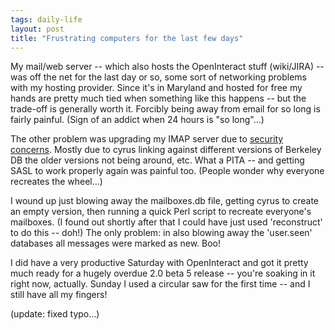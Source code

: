 ```yaml
---
tags: daily-life
layout: post
title: "Frustrating computers for the last few days"
---
```




My mail/web server -- which also hosts the OpenInteract stuff (wiki/JIRA) -- was off the net for the last day or so, some sort of networking problems with my hosting provider. Since it's in Maryland and hosted for free my hands are pretty much tied when something like this happens -- but the trade-off is generally worth it. Forcibly being away from email for so long is fairly painful. (Sign of an addict when 24 hours is "so long"...)

<p>The other problem was upgrading my IMAP server due to <a href="http://www.gentoo.org/security/en/glsa/glsa-200411-34.xml">security concerns</a>. Mostly due to cyrus linking against different versions of Berkeley DB the older versions not being around, etc. What a PITA -- and getting SASL to work properly again was painful too. (People wonder why everyone recreates the wheel...)</p>

<p>I wound up just blowing away the mailboxes.db file, getting cyrus to create an empty version, then running a quick Perl script to recreate everyone's mailboxes. (I found out shortly after that I could have just used 'reconstruct' to do this -- doh!) The only problem: in also blowing away the 'user.seen' databases all messages were marked as new. Boo!</p>

<p>I did have a very productive Saturday with OpenInteract and got it pretty much ready for a hugely overdue 2.0 beta 5 release -- you're soaking in it right now, actually. Sunday I used a circular saw for the first time -- and I still have all my fingers!</p>

<p>(update: fixed typo...)</p>


